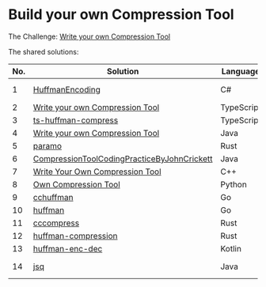 # Build your own Compression Tool

The Challenge: [Write your own Compression Tool](https://codingchallenges.fyi/challenges/challenge-huffman)

The shared solutions:

| No. | Solution | Language | Author |
|-----|----------|----------|--------|
| 1 | [HuffmanEncoding](https://github.com/Patrick-Q-Jensen/HuffmanEncoding) | C# | [Patrick-Q-Jensen](https://github.com/Patrick-Q-Jensen) |
| 2 | [Write your own Compression Tool](https://github.com/jainmohit2001/coding-challenges/tree/master/src/3) | TypeScript | [jainmohit2001](https://github.com/jainmohit2001) |
| 3 | [ts-huffman-compress](https://github.com/ogzhanolguncu/ts-huffman-compress) | TypeScript | [ogzhanolguncu](https://github.com/ogzhanolguncu) |
| 4 | [Write your own Compression Tool](https://github.com/lolo8304/coding-challenge/tree/main/no-3) | Java | [lolo8304 ](https://github.com/lolo8304) |
| 5 | [paramo](https://github.com/prodbyola/paramo) | Rust | [prodbyola](https://github.com/prodbyola) |
| 6 | [CompressionToolCodingPracticeByJohnCrickett](https://github.com/05satyam/CompressionToolCodingPracticeByJohnCrickett) | Java | [05satyam](https://github.com/05satyam) |
| 7 | [Write Your Own Compression Tool](https://github.com/sureshmangs/Build-Your-Own-X/tree/main/Huffman-Encoder-Decoder/C++) | C++ | [sureshmangs](https://github.com/sureshmangs) |
| 8 | [Own Compression Tool](https://github.com/Perchinka/ownCompress) | Python | [Perchinka](https://github.com/Perchinka) |
| 9 | [cchuffman](https://github.com/epps/cchuffman) | Go | [epps](https://github.com/epps) |
| 10 | [huffman](https://github.com/alefeans/huffman) | Go | [alefeans](https://github.com/alefeans) |
| 11 | [cccompress](https://github.com/neutrinoks/CodingChallenge/tree/main/cccompress) | Rust | [neutrinoks](https://github.com/neutrinoks) |
| 12 | [huffman-compression](https://github.com/Tevinthuku/coding_challenges_fyi/tree/main/huffman-compression) | Rust | [Tevin Thuku](https://github.com/Tevinthuku) |
| 13 | [huffman-enc-dec](https://github.com/leopardorossi/huffman-enc-dec) | Kotlin | [Leonardo Rossi](https://github.com/leopardorossi) |
| 14 | [jsq](https://github.com/jarekr/jsq) | Java | [Jarek Rudzinski](https://github.com/jarekr) |
